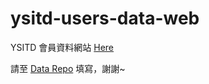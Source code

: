 ysitd-users-data-web
================
YSITD 會員資料網站
[Here](https://ysitd.github.io/ysitd-users-data-web/)


請至 [Data Repo](https://github.com/YSITD/ysitd-users-data) 填寫，謝謝~
